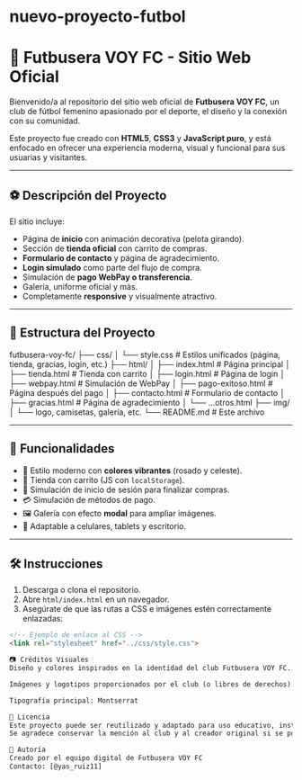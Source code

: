# nuevo-proyecto-futbol

# 🌟 Futbusera VOY FC - Sitio Web Oficial

Bienvenido/a al repositorio del sitio web oficial de **Futbusera VOY FC**, un club de fútbol femenino apasionado por el deporte, el diseño y la conexión con su comunidad.

Este proyecto fue creado con **HTML5**, **CSS3** y **JavaScript puro**, y está enfocado en ofrecer una experiencia moderna, visual y funcional para sus usuarias y visitantes.

---

## ⚽ Descripción del Proyecto

El sitio incluye:

- Página de **inicio** con animación decorativa (pelota girando).
- Sección de **tienda oficial** con carrito de compras.
- **Formulario de contacto** y página de agradecimiento.
- **Login simulado** como parte del flujo de compra.
- Simulación de **pago WebPay o transferencia**.
- Galería, uniforme oficial y más.
- Completamente **responsive** y visualmente atractivo.

---

## 📁 Estructura del Proyecto

futbusera-voy-fc/
├── css/
│ └── style.css # Estilos unificados (página, tienda, gracias, login, etc.)
├── html/
│ ├── index.html # Página principal
│ ├── tienda.html # Tienda con carrito
│ ├── login.html # Página de login
│ ├── webpay.html # Simulación de WebPay
│ ├── pago-exitoso.html # Página después del pago
│ ├── contacto.html # Formulario de contacto
│ ├── gracias.html # Página de agradecimiento
│ └── ...otros.html
├── img/
│ └── logo, camisetas, galería, etc.
└── README.md # Este archivo


---

## 🚀 Funcionalidades

- 🎨 Estilo moderno con **colores vibrantes** (rosado y celeste).
- 🛒 Tienda con carrito (JS con `localStorage`).
- 🔐 Simulación de inicio de sesión para finalizar compras.
- 💳 Simulación de métodos de pago.
- 🖼️ Galería con efecto **modal** para ampliar imágenes.
- 📱 Adaptable a celulares, tablets y escritorio.

---

## 🛠️ Instrucciones

1. Descarga o clona el repositorio.
2. Abre `html/index.html` en un navegador.
3. Asegúrate de que las rutas a CSS e imágenes estén correctamente enlazadas:

```html
<!-- Ejemplo de enlace al CSS -->
<link rel="stylesheet" href="../css/style.css">

📷 Créditos Visuales
Diseño y colores inspirados en la identidad del club Futbusera VOY FC.

Imágenes y logotipos proporcionados por el club (o libres de derechos).

Tipografía principal: Montserrat

📄 Licencia
Este proyecto puede ser reutilizado y adaptado para uso educativo, institucional o personal.
Se agradece conservar la mención al club y al creador original si se publica públicamente.

🙌 Autoría
Creado por el equipo digital de Futbusera VOY FC
Contacto: [@yas_ruiz11]
